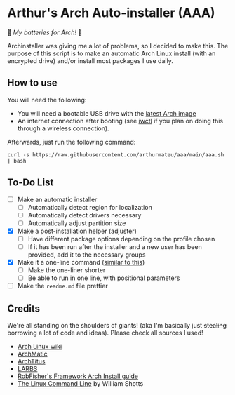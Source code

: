 # Arthur's Arch Auto-installer (AAA)
:battery: *My batteries for Arch!* :battery:

Archinstaller was giving me a lot of problems, so I decided to make this. The purpose of this script is to make an automatic Arch Linux install (with an encrypted drive) and/or install most packages I use daily.

## How to use
You will need the following:
- You will need a bootable USB drive with the [latest Arch image](https://archlinux.org/download/)
- An internet connection after booting (see [iwctl](https://wiki.archlinux.org/title/iwd#iwctl) if you plan on doing this through a wireless connection).

Afterwards, just run the following command:
```
curl -s https://raw.githubusercontent.com/arthurmateu/aaa/main/aaa.sh | bash
```

## To-Do List
- [ ] Make an automatic installer
  - [ ] Automatically detect region for localization
  - [ ] Automatically detect drivers necessary
  - [ ] Automatically adjust partition size
- [X] Make a post-installation helper (adjuster)
  - [ ] Have different package options depending on the profile chosen
  - [ ] If it has been run after the installer and a new user has been provided, add it to the necessary groups
- [X] Make it a one-line command ([similar to this](https://github.com/ChrisTitusTech/ArchTitus))
  - [ ] Make the one-liner shorter 
  - [ ] Be able to run in one line, with positional parameters 
- [ ] Make the `readme.md` file prettier

## Credits
We're all standing on the shoulders of giants! (aka I'm basically just ~~stealing~~ borrowing a lot of code and ideas). 
Please check all sources I used!
- [Arch Linux wiki](https://wiki.archlinux.org/title/Installation_guide)
- [ArchMatic](https://github.com/rickellis/ArchMatic)
- [ArchTitus](https://github.com/ChrisTitusTech/ArchTitus)
- [LARBS](https://larbs.xyz/)
- [RobFisher's Framework Arch Install guide](https://gist.github.com/RobFisher/abd9b2b9fca4194ac8df112715045b61)
- [The Linux Command Line](https://linuxcommand.org/tlcl.php) by William Shotts